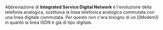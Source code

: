 Abbreviazione di __Integrated Service Digital Network__ è l'evoluzione della telefonia analogica, sostituiva la linea telefonica analogica commutata con una linea digitale commutata.
Per questo non c'era bisogno di un [[Modem]] in quanto la linea ISDN è già di tipo digitale.